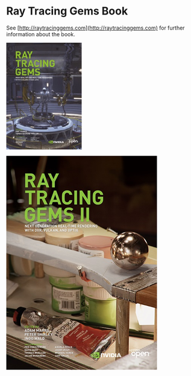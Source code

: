 # Ray Tracing Gems Book

See [http://raytracinggems.com](http://raytracinggems.com) for further information about the book.

[![ray-tracing-gems](ray-tracing-gems.jpg)](2019_Book_RayTracingGems.pdf)

[![ray-tracing-gems-2](ray-tracing-gems-2.jpg)](2021_Book_RayTracingGemsII.pdf)
